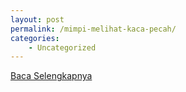```yaml
---
layout: post
permalink: /mimpi-melihat-kaca-pecah/
categories:
    - Uncategorized
---
```


[Baca Selengkapnya](/02)